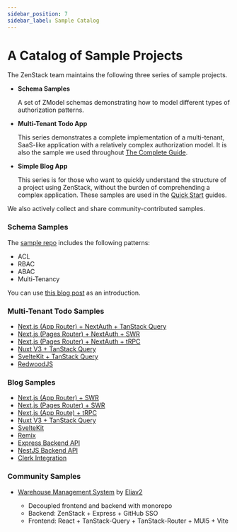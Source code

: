 ```yaml
---
sidebar_position: 7
sidebar_label: Sample Catalog
---
```


# A Catalog of Sample Projects

The ZenStack team maintains the following three series of sample projects.

- **Schema Samples**

    A set of ZModel schemas demonstrating how to model different types of authorization patterns.

- **Multi-Tenant Todo App**

    This series demonstrates a complete implementation of a multi-tenant, SaaS-like application with a relatively complex authorization model. It is also the sample we used throughout [The Complete Guide](./the-complete-guide/).

- **Simple Blog App**

    This series is for those who want to quickly understand the structure of a project using ZenStack, without the burden of comprehending a complex application. These samples are used in the [Quick Start](./category/quick-start) guides.

We also actively collect and share community-contributed samples.

### Schema Samples

The [sample repo](https://github.com/zenstackhq/authz-modeling-samples) includes the following patterns:

- ACL
- RBAC
- ABAC
- Multi-Tenancy

You can use [this blog post](https://zenstack.dev/blog/model-authz) as an introduction.

### Multi-Tenant Todo Samples

-   [Next.js (App Router) + NextAuth + TanStack Query](https://github.com/zenstackhq/sample-todo-nextjs-tanstack)
-   [Next.js (Pages Router) + NextAuth + SWR](https://github.com/zenstackhq/sample-todo-nextjs)
-   [Next.js (Pages Router) + NextAuth + tRPC](https://github.com/zenstackhq/sample-todo-trpc)
-   [Nuxt V3 + TanStack Query](https://github.com/zenstackhq/sample-todo-nuxt)
-   [SvelteKit + TanStack Query](https://github.com/zenstackhq/sample-todo-sveltekit)
-   [RedwoodJS](https://github.com/zenstackhq/sample-todo-redwood)

### Blog Samples

-   [Next.js (App Router) + SWR](https://github.com/zenstackhq/docs-tutorial-nextjs-app-dir)
-   [Next.js (Pages Router) + SWR](https://github.com/zenstackhq/docs-tutorial-nextjs)
-   [Next.js (App Route) + tRPC](https://github.com/zenstackhq/sample-blog-nextjs-app-trpc)
-   [Nuxt V3 + TanStack Query](https://github.com/zenstackhq/docs-tutorial-nuxt)
-   [SvelteKit](https://github.com/zenstackhq/docs-tutorial-sveltekit)
-   [Remix](https://github.com/zenstackhq/docs-tutorial-remix)
-   [Express Backend API](https://github.com/zenstackhq/docs-tutorial-express)
-   [NestJS Backend API](https://github.com/zenstackhq/docs-tutorial-nestjs)
-   [Clerk Integration](https://github.com/zenstackhq/docs-tutorial-clerk)

### Community Samples

- [Warehouse Management System](https://github.com/Eliav2/zenstack-warehouse-demo) by [Eliav2](https://github.com/Eliav2)

    - Decoupled frontend and backend with monorepo
    - Backend: ZenStack + Express + GitHub SSO
    - Frontend: React + TanStack-Query + TanStack-Router + MUI5 + Vite
